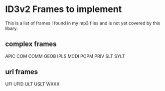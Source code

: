 
#  ID3v2 Frames to implement
This is a list of frames I found in my mp3 files
and is not yet covered by this libary.


## complex frames
APIC
COM
COMM
GEOB
IPLS
MCDI
POPM
PRIV
SLT
SYLT

## url frames
UFI
UFID
ULT
USLT
WXXX


